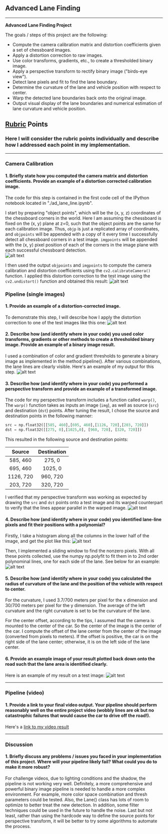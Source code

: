 ## Advanced Lane Finding

---
**Advanced Lane Finding Project**

The goals / steps of this project are the following:

* Compute the camera calibration matrix and distortion coefficients given a set of chessboard images.
* Apply a distortion correction to raw images.
* Use color transforms, gradients, etc., to create a thresholded binary image.
* Apply a perspective transform to rectify binary image ("birds-eye view").
* Detect lane pixels and fit to find the lane boundary.
* Determine the curvature of the lane and vehicle position with respect to center.
* Warp the detected lane boundaries back onto the original image.
* Output visual display of the lane boundaries and numerical estimation of lane curvature and vehicle position.

[//]: # (Image References)

[image1]: ./output_images/undistort_output.jpg "Undistorted"
[image2]: ./output_images/undistort_output2.jpg "Undistorted"
[image3]: ./test_images/test2.jpg "Road Transformed"
[image4]: ./output_images/binary_combo_example.jpg "Binary Example"
[image5]: ./output_images/warped_straight_lines.jpg "Warp Example"
[image6]: ./output_images/histogram.jpg "Histogram"
[image7]: ./output_images/color_fit_lines.jpg "Fit Visual"
[image8]: ./output_images/example_output.jpg "Output"
[video1]: ./project_video.mp4 "Video"

## [Rubric](https://review.udacity.com/#!/rubrics/571/view) Points

### Here I will consider the rubric points individually and describe how I addressed each point in my implementation.  

---

### Camera Calibration

#### 1. Briefly state how you computed the camera matrix and distortion coefficients. Provide an example of a distortion corrected calibration image.

The code for this step is contained in the first code cell of the IPython notebook located in "./ad_lane_line.ipynb".  

I start by preparing "object points", which will be the (x, y, z) coordinates of the chessboard corners in the world. Here I am assuming the chessboard is fixed on the (x, y) plane at z=0, such that the object points are the same for each calibration image.  Thus, `objp` is just a replicated array of coordinates, and `objpoints` will be appended with a copy of it every time I successfully detect all chessboard corners in a test image.  `imgpoints` will be appended with the (x, y) pixel position of each of the corners in the image plane with each successful chessboard detection.  
![alt text][image1]

I then used the output `objpoints` and `imgpoints` to compute the camera calibration and distortion coefficients using the `cv2.calibrateCamera()` function.  I applied this distortion correction to the test image using the `cv2.undistort()` function and obtained this result:
![alt text][image2]

### Pipeline (single images)

#### 1. Provide an example of a distortion-corrected image.

To demonstrate this step, I will describe how I apply the distortion correction to one of the test images like this one:
![alt text][image3]

#### 2. Describe how (and identify where in your code) you used color transforms, gradients or other methods to create a thresholded binary image.  Provide an example of a binary image result.

I used a combination of color and gradient thresholds to generate a binary image as implemented in the method pipeline(). After various combinations, the lane lines are clearly visible. Here's an example of my output for this step.
![alt text][image4]

#### 3. Describe how (and identify where in your code) you performed a perspective transform and provide an example of a transformed image.

The code for my perspective transform includes a function called `warp()`,  The `warp()` function takes as inputs an image (`img`), as well as source (`src`) and destination (`dst`) points.
After tuning the result, I chose the source and destination points in the following manner:

```python
src = np.float32([[585, 460],[695, 460],[1126, 720],[203, 720]])
dst = np.float32([[275, 0],[1025,0], [960, 720], [320, 720]])
```

This resulted in the following source and destination points:

|  Source   | Destination |
|:---------:|:-----------:|
| 585, 460  |   275, 0    |
| 695, 460  |   1025, 0   |
| 1126, 720 |  960, 720   |
| 203, 720  |  320, 720   |

I verified that my perspective transform was working as expected by drawing the `src` and `dst` points onto a test image and its warped counterpart to verify that the lines appear parallel in the warped image.
![alt text][image5]

#### 4. Describe how (and identify where in your code) you identified lane-line pixels and fit their positions with a polynomial?

Firstly, I take a histogram along all the columns in the lower half of the image, and get the plot like this:
![alt text][image6]

Then, I implemented a sliding window to find the nonzero pixels. With all these points collected, use the numpy np.polyfit to fit them in to 2nd order polynominal lines, one for each side of the lane. See below for an example:
![alt text][image7]

#### 5. Describe how (and identify where in your code) you calculated the radius of curvature of the lane and the position of the vehicle with respect to center.

For the curvature, I used 3.7/700 meters per pixel for the x dimension and 30/700 meters per pixel for the y dimension. The average of the left curvature and the right curvature is set to be the curvature of the lane.

For the center offset, according to the tips, I assumed that the camera is mounted to the center of the car. So the center of the image is the center of the car. I compute the offset of the lane center from the center of the image (converted from pixels to meters). If the offset is positive, the car is on the right side of the lane center; otherwise, it is on the left side of the lane center.

#### 6. Provide an example image of your result plotted back down onto the road such that the lane area is identified clearly.

Here is an example of my result on a test image:
![alt text][image8]

---

### Pipeline (video)

#### 1. Provide a link to your final video output.  Your pipeline should perform reasonably well on the entire project video (wobbly lines are ok but no catastrophic failures that would cause the car to drive off the road!).

Here's a [link to my video result](./project_video.mp4)

---

### Discussion

#### 1. Briefly discuss any problems / issues you faced in your implementation of this project.  Where will your pipeline likely fail?  What could you do to make it more robust?
For challenge videos, due to lighting conditions and the shadow, the pipeline is not working very well. Definitely, a more comprehensive and powerful binary image pipeline is needed to handle a more complex environment. For example, more color space combination and thresh parameters could be tested. Also, the Lane() class has lots of room to optimize to better treat the new detection. In addition, some filter techniques could be used in the future to handle the noise. Last but not least, rather than using the hardcode way to define the source points for perspective transform, it will be better to try some algorithms to automate the process.
